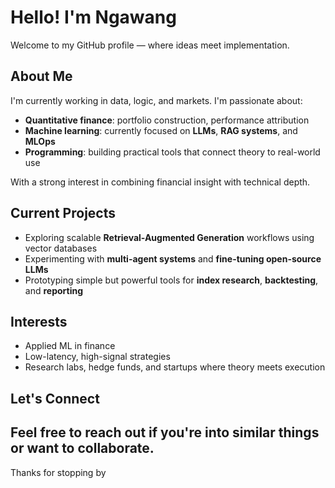 # Hello! I'm Ngawang

Welcome to my GitHub profile — where ideas meet implementation.

## About Me

I'm currently working in data, logic, and markets. I'm passionate about:

-  **Quantitative finance**: portfolio construction, performance attribution
-  **Machine learning**: currently focused on **LLMs**, **RAG systems**, and **MLOps**
- **Programming**: building practical tools that connect theory to real-world use

With a strong interest in combining financial insight with technical depth.

##  Current Projects

-  Exploring scalable **Retrieval-Augmented Generation** workflows using vector databases
-  Experimenting with **multi-agent systems** and **fine-tuning open-source LLMs**
-  Prototyping simple but powerful tools for **index research**, **backtesting**, and **reporting**

##  Interests

- Applied ML in finance
- Low-latency, high-signal strategies
- Research labs, hedge funds, and startups where theory meets execution

##  Let's Connect

Feel free to reach out if you're into similar things or want to collaborate.
---


Thanks for stopping by 


<!---
iamrinchen/iamrinchen is a ✨ special ✨ repository because its `README.md` (this file) appears on your GitHub profile.
You can click the Preview link to take a look at your changes.
--->
